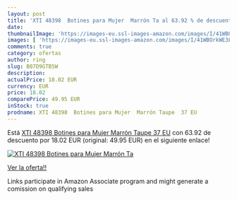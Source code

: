 ```yaml
---
layout: post
title: 'XTI 48398  Botines para Mujer  Marrón Ta al 63.92 % de descuento'
date: 
thumbnailImage: 'https://images-eu.ssl-images-amazon.com/images/I/41WBOrkWE3L._SL200_.jpg'
images: [ 'https://images-eu.ssl-images-amazon.com/images/I/41WBOrkWE3L._SL200_.jpg' ]
comments: true
category: ofertas
author: ring
slug: B07D9GTB5W
description:
actualPrice: 18.02 EUR
currency: EUR
price: 18.02
comparePrice: 49.95 EUR
inStock: true
prodname: XTI 48398  Botines para Mujer  Marrón Taupe  37 EU
---
```


Está [XTI 48398  Botines para Mujer  Marrón Taupe  37 EU](https://www.amazon.es/dp/B07D9GTB5W/?tag=tolees-21) con 63.92 de descuento por 18.02 EUR (original: 49.95 EUR) en el siguiente enlace!

[![XTI 48398  Botines para Mujer  Marrón Ta](https://images-eu.ssl-images-amazon.com/images/I/41WBOrkWE3L._SL200_.jpg)](https://www.amazon.es/dp/B07D9GTB5W/?tag=tolees-21)

[Ver la oferta!!](https://www.amazon.es/dp/B07D9GTB5W/?tag=tolees-21)

Links participate in Amazon Associate program and might generate a comission on qualifying sales


